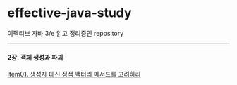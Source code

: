 # effective-java-study
이펙티브 자바 3/e 읽고 정리중인 repository

---


#### 2장. 객체 생성과 파괴
   [Item01. 생성자 대신 정적 팩터리 메서드를 고려하라](https://github.com/JaedooKim/effective-java-study/blob/main/contents/Item01.md)
